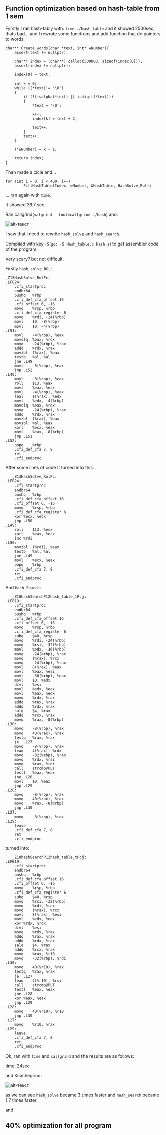 ## Function optimization based on hash-table from 1 sem
Fyrstly I ran hash-tably with: `time ./hash_table`
and it showed 2500sec, thats bad... and I rewrote some functions and add function that do pointers to words.

```
char** Create_words(char *text, int* wNumber){
    assert(text != nullptr);

    char** index = (char**) calloc(500000, sizeof(index[0]));
    assert(index != nullptr);

    index[0] = text;

    int k = 0;
    while ((*text)!= '\0')
    {
        if (!(isalpha(*text) || isdigit(*text)))
        {
            *text = '\0';

            k++;
            index[k] = text + 2;

            text++;
        }
        text++;
    }

  	(*wNumber) = k + 1;

    return index;
}
```

Than made a cicle and...
```
for (int i = 0; i < 400; i++)
        FillHashTable(Index, wNumber, &HashTable, HashSolve_Rol);
```
... ran again with `time`.

It showed 36.7 sec.

Ran callgrind(`valgrind --tool=callgrind ./hash`)
and:

![alt-текст](https://github.com/AlekseiByk/assembler/blob/master/hash_optimization/before.png "Kcachegrind befor asm optimization")

I saw that i need to rewrite `hash_solve` and `hash_search`.

Compiled with key `-S`(`gcc -S Hash_table.c Hash.s`) to get assembler code of the program.

Very scary? but not difficult.

Firstly `hash_solve_ROL`:

```
_Z13HashSolve_RolPc:
.LFB24:
	.cfi_startproc
	endbr64
	pushq	%rbp
	.cfi_def_cfa_offset 16
	.cfi_offset 6, -16
	movq	%rsp, %rbp
	.cfi_def_cfa_register 6
	movq	%rdi, -24(%rbp)
	movl	$0, -8(%rbp)
	movl	$0, -4(%rbp)
.L51:
	movl	-4(%rbp), %eax
	movslq	%eax, %rdx
	movq	-24(%rbp), %rax
	addq	%rdx, %rax
	movzbl	(%rax), %eax
	testb	%al, %al
	jne	.L49
	movl	-8(%rbp), %eax
	jmp	.L52
.L49:
	movl	-8(%rbp), %eax
	roll	$13, %eax
	movl	%eax, %ecx
	movl	-4(%rbp), %eax
	leal	1(%rax), %edx
	movl	%edx, -4(%rbp)
	movslq	%eax, %rdx
	movq	-24(%rbp), %rax
	addq	%rdx, %rax
	movzbl	(%rax), %eax
	movsbl	%al, %eax
	xorl	%ecx, %eax
	movl	%eax, -8(%rbp)
	jmp	.L51
.L52:
	popq	%rbp
	.cfi_def_cfa 7, 8
	ret
	.cfi_endproc
```
	
After some lines of code It turned into this:
   
```
   _Z13HashSolve_RolPc:
.LFB24:
	.cfi_startproc
	endbr64
	pushq	%rbp
	.cfi_def_cfa_offset 16
	.cfi_offset 6, -16
	movq	%rsp, %rbp
	.cfi_def_cfa_register 6
	xor %ecx, %ecx
	jmp .L50	
.L49:
	roll	$13, %ecx
	xorl	%eax, %ecx
	inc %rdi
.L50:
	movzbl	(%rdi), %eax
	testb	%al, %al
	jne	.L49
	movl	%ecx, %eax
	popq	%rbp
	.cfi_def_cfa 7, 8
	ret
	.cfi_endproc
```
   
And `Hash_Search`:
   
```
   _Z10hashSearchP12hash_table_tPcj:
.LFB19:
	.cfi_startproc
	endbr64
	pushq	%rbp
	.cfi_def_cfa_offset 16
	.cfi_offset 6, -16
	movq	%rsp, %rbp
	.cfi_def_cfa_register 6
	subq	$48, %rsp
	movq	%rdi, -24(%rbp)
	movq	%rsi, -32(%rbp)
	movl	%edx, -36(%rbp)
	movq	-24(%rbp), %rax
	movq	(%rax), %rcx
	movq	-24(%rbp), %rax
	movl	8(%rax), %eax
	movl	%eax, %esi
	movl	-36(%rbp), %eax
	movl	$0, %edx
	divl	%esi
	movl	%edx, %eax
	movl	%eax, %edx
	movq	%rdx, %rax
	addq	%rax, %rax
	addq	%rdx, %rax
	salq	$4, %rax
	addq	%rcx, %rax
	movq	%rax, -8(%rbp)
.L30:
	movq	-8(%rbp), %rax
	movq	40(%rax), %rax
	testq	%rax, %rax
	je	.L27
	movq	-8(%rbp), %rax
	leaq	4(%rax), %rdx
	movq	-32(%rbp), %rax
	movq	%rdx, %rsi
	movq	%rax, %rdi
	call	strcmp@PLT
	testl	%eax, %eax
	jne	.L28
	movl	$0, %eax
	jmp	.L29
.L28:
	movq	-8(%rbp), %rax
	movq	40(%rax), %rax
	movq	%rax, -8(%rbp)
	jmp	.L30
.L27:
	movq	-8(%rbp), %rax
.L29:
	leave
	.cfi_def_cfa 7, 8
	ret
	.cfi_endproc
```
    
turned into:
   
```
   _Z10hashSearchP12hash_table_tPcj:
.LFB19:
	.cfi_startproc
	endbr64
	pushq	%rbp
	.cfi_def_cfa_offset 16
	.cfi_offset 6, -16
	movq	%rsp, %rbp
	.cfi_def_cfa_register 6
	subq	$48, %rsp
	movq	%rsi, -32(%rbp)
	movq	%rdi, %rax
	movq	(%rax), %rcx
	movl	8(%rax), %esi
	movl	%edx, %eax
	xor %rdx, %rdx
	divl	%esi
	movq	%rdx, %rax
	addq	%rax, %rax
	addq	%rdx, %rax
	salq	$4, %rax
	addq	%rcx, %rax
	movq	%rax, %r10
	movq	-32(%rbp), %rdi
.L30:
	movq	40(%r10), %rax
	testq	%rax, %rax
	je	.L27
	leaq	4(%r10), %rsi
	call	strcmp@PLT
	testl	%eax, %eax
	jne	.L28
	xor	%eax, %eax
	jmp	.L29
.L28:
	movq	40(%r10), %r10
	jmp	.L30
.L27:
	movq	%r10, %rax
.L29:
	leave
	.cfi_def_cfa 7, 8
	ret
	.cfi_endproc
```
    
Ok, ran with `time` and `callgrind` and the results are as follows:

time: 24sec

and Kcachegrind:

![alt-текст](https://github.com/AlekseiByk/assembler/blob/master/hash_optimization/after.png "Kcachegrind after asm optimization")

as we can see `hash_solve` became 3 times faster and `hash_search` became 1.7 times faster

and 

## 40% optimization for all program
    

